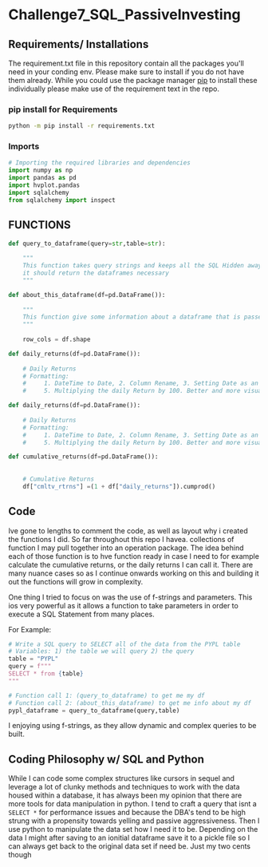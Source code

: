 # Challenge7_SQL_PassiveInvesting


## Requirements/ Installations
The requirement.txt file in this repository contain all the packages you'll need in your conding env. Please make sure to install if you do not have them already. While you could use the package manager [pip](https://pip.pypa.io/en/stable/) to install these individually please make use of the requirement text in the repo.

### pip install for Requirements
```bash
python -m pip install -r requirements.txt
```

### Imports
```python
# Importing the required libraries and dependencies
import numpy as np
import pandas as pd
import hvplot.pandas
import sqlalchemy
from sqlalchemy import inspect
```

## FUNCTIONS
```python
def query_to_dataframe(query=str,table=str):
    
    """
    This function takes query strings and keeps all the SQL Hidden away from the end user.
    it should return the dataframes necessary
    """
```

```python
def about_this_dataframe(df=pd.DataFrame()):
    
    """
    This function give some information about a dataframe that is passed in
    """
    
    row_cols = df.shape
```

```python
def daily_returns(df=pd.DataFrame()):
    
    # Daily Returns
    # Formatting: 
    #     1. DateTime to Date, 2. Column Rename, 3. Setting Date as an Index, 4.Dropping Unnecessary columns, 
    #     5. Multiplying the daily Return by 100. Better and more visually appealing I feel to look at percentages than small numbers
```

```python
def daily_returns(df=pd.DataFrame()):
    
    # Daily Returns
    # Formatting: 
    #     1. DateTime to Date, 2. Column Rename, 3. Setting Date as an Index, 4.Dropping Unnecessary columns, 
    #     5. Multiplying the daily Return by 100. Better and more visually appealing I feel to look at percentages than small numbers
```

```python
def cumulative_returns(df=pd.DataFrame()):
    
    
    # Cumulative Returns
    df["cmltv_rtrns"] =(1 + df["daily_returns"]).cumprod()

```

## Code
Ive gone to lengths to comment the code, as well as layout why i created the functions I did. So far throughout this repo I havea. collections of function I may pull together into an operation package. The idea behind each of those function is to hve function  ready in case I need to for example calculate the cumulative returns, or the daily returns I can call it. There are many nuance cases so as I continue onwards working on this and building it out the functions will grow in complexity. 

One thing I tried to focus on was the use of f-strings and parameters. This ios very powerful as it allows  a function to take parameters in order to execute a SQL Statement from many places. 

For Example:
```python
# Write a SQL query to SELECT all of the data from the PYPL table
# Variables: 1) the table we will query 2) the query
table = "PYPL"
query = f"""
SELECT * from {table}
"""

# Function call 1: (query_to_dataframe) to get me my df
# Function call 2: (about_this_dataframe) to get me info about my df
pypl_dataframe = query_to_dataframe(query,table)
```
I enjoying using f-strings, as they allow dynamic and complex queries to be built.

## Coding Philosophy w/ SQL and Python
While I can code some complex structures like cursors in sequel and leverage a lot of clunky  methods and techniques to work with the data housed within a database, it has always been my opinion that there are more tools for data manipulation in python.  I tend to craft a query that isnt a `SELECT *` for performance issues and because the DBA's tend to be high strung with a propensity towards yelling and passive aggressiveness. Then I use python to manipulate the data set how I need it to be. Depending on the data I might after saving to an ionitial dataframe save it to a pickle file so I can always get back to the original data set if need be. Just my two cents though
